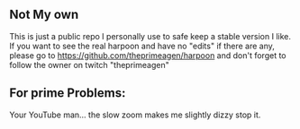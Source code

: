 ## Not My own
This is just a public repo I personally use to safe keep a stable version I like. If you want to see the real harpoon and have no "edits" if there are any, please go to https://github.com/theprimeagen/harpoon and don't forget to follow the owner on twitch "theprimeagen"

## For prime Problems: 
Your YouTube man... the slow zoom makes me slightly dizzy stop it.
